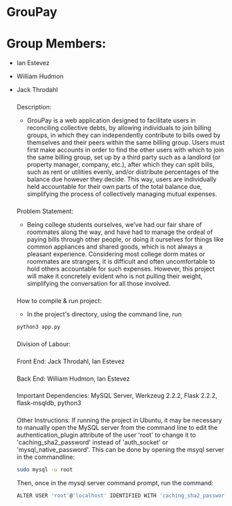 # GrouPay

# Group Members:
- Ian Estevez
- William Hudmon
- Jack Throdahl

   ###
   Description:
   - GrouPay is a web application designed to facilitate users in reconciling collective debts, by allowing individuals to join billing groups, in which they can independently contribute to bills owed by themselves and their peers within the same billing group. Users must first make accounts in order to find the other users with which to join the same billing group, set up by a third party such as a landlord (or property manager, company, etc.), after which they can split bills, such as rent or utilities evenly, and/or distribute percentages of the balance due however they decide. This way, users are individually held accountable for their own parts of the total balance due, simplifying the process of collectively managing mutual expenses. 

   ###
   Problem Statement:
   - Being college students ourselves, we’ve had our fair share of roommates along the way, and have had to manage the ordeal of paying bills through other people, or doing it ourselves for things like common appliances and shared goods, which is not always a pleasant experience. Considering most college dorm mates or roommates are strangers, it is difficult and often uncomfortable to hold others accountable for such expenses. However, this project will make it concretely evident who is not pulling their weight, simplifying the conversation for all those involved.

   ###
   How to compile & run project:
   - In the project's directory, using the command line, run
   ```bash
   python3 app.py
   ```
   
   ###
   Division of Labour:
   ###
   Front End: Jack Throdahl, Ian Estevez

   ###
   Back End: William Hudmon, Ian Estevez

   ###
   Important Dependencies:
   MySQL Server, Werkzeug 2.2.2, Flask 2.2.2, flask-msqldb, python3

   ###
   Other Instructions:
   If running the project in Ubuntu, it may be necessary to manually open the MySQL server from the command line to edit the authentication_plugin attribute of the user 'root' to change it to 'caching_sha2_password' instead of 'auth_socket' or 'mysql_native_password'.
   This can be done by opening the msyql server in the commandline:
   ```bash
   sudo mysql -u root
   ```

   Then, once in the mysql server command prompt, run the command:
   ```bash
   ALTER USER 'root'@'localhost' IDENTIFIED WITH 'caching_sha2_password' BY 'mysql123';
   ```
